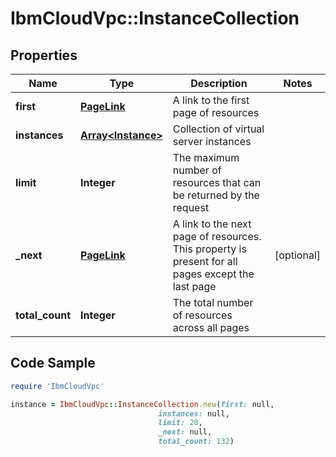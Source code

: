 # IbmCloudVpc::InstanceCollection

## Properties

Name | Type | Description | Notes
------------ | ------------- | ------------- | -------------
**first** | [**PageLink**](PageLink.md) | A link to the first page of resources | 
**instances** | [**Array&lt;Instance&gt;**](Instance.md) | Collection of virtual server instances | 
**limit** | **Integer** | The maximum number of resources that can be returned by the request | 
**_next** | [**PageLink**](PageLink.md) | A link to the next page of resources. This property is present for all pages except the last page | [optional] 
**total_count** | **Integer** | The total number of resources across all pages | 

## Code Sample

```ruby
require 'IbmCloudVpc'

instance = IbmCloudVpc::InstanceCollection.new(first: null,
                                 instances: null,
                                 limit: 20,
                                 _next: null,
                                 total_count: 132)
```


